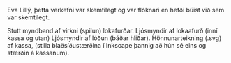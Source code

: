 Eva Lillý, þetta verkefni var skemtilegt og var flóknari en hefði búist við sem var skemtilegt. 

Stutt myndband af virkni (spilun) lokafurðar.
Ljósmyndir af lokaafurð (inní kassa og utan)
Ljósmyndir af lóðun (báðar hliðar).
Hönnunarteikning (.svg) af kassa, (stilla blaðsíðustærðina í Inkscape þannig að hún sé eins og stærðin á kassanum).
